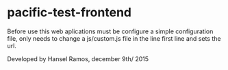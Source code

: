 # pacific-test-frontend

Before use this web aplications must be configure a simple configuration file, only needs to change a
js/custom.js file in the line first line and sets the url.

Developed by Hansel Ramos, december 9th/ 2015
